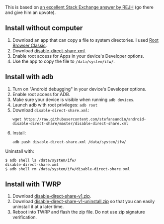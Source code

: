 This is based on [an excellent Stack Exchange answer by REJH](https://android.stackexchange.com/a/160350) (go there and give him an upvote).

## Install without computer

1. Download an app that can copy a file to system directories. I used [Root Browser Classic](https://play.google.com/store/apps/details?id=com.jrummyapps.rootbrowser.classic).
1. Download [disable-direct-share.xml](https://github.com/stefansundin/android-disable-direct-share/releases/download/v1/disable-direct-share.xml).
1. Enable root access for Apps in your device's Developer options.
1. Use the app to copy the file to `/data/system/ifw/`.

## Install with adb

1. Turn on "Android debugging" in your device's Developer options.
1. Enable root access for ADB.
1. Make sure your device is visible when running `adb devices`.
1. Launch adb with root privileges: `adb root`
1. Download `disable-direct-share.xml`:
   ```
   wget https://raw.githubusercontent.com/stefansundin/android-disable-direct-share/master/disable-direct-share.xml
   ```
1. Install:
   ```
   adb push disable-direct-share.xml /data/system/ifw/
   ```

Uninstall with:

```
$ adb shell ls /data/system/ifw/
disable-direct-share.xml
$ adb shell rm /data/system/ifw/disable-direct-share.xml
```

## Install with TWRP

1. Download [disable-direct-share-v1.zip](https://github.com/stefansundin/android-disable-direct-share/releases/download/v1/disable-direct-share-v1.zip).
1. Download [disable-direct-share-v1-uninstall.zip](https://github.com/stefansundin/android-disable-direct-share/releases/download/v1/disable-direct-share-v1-uninstall.zip) so that you can easily uninstall it at a later time.
1. Reboot into TWRP and flash the zip file. Do not use zip signature verification.
